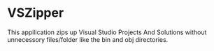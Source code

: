 # VSZipper
This appilication zips up Visual Studio Projects And Solutions without unnecessory files/folder like the bin and obj directories.
